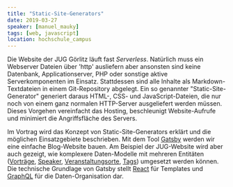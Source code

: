 ```yaml
---
title: "Static-Site-Generators"
date: 2019-03-27
speaker: [manuel_mauky]
tags: [web, javascript]
location: hochschule_campus
---
```


Die Website der JUG Görlitz läuft fast _Serverless_. Natürlich muss ein Webserver Dateien über 'http' ausliefern aber
ansonsten sind keine Datenbank, Applicationserver, PHP oder sonstige aktive Serverkomponenten im Einsatz. Stattdessen
sind alle Inhalte als Markdown-Textdateien in einem Git-Repository abgelegt. Ein so genannter "Static-Site-Generator"
generiert daraus HTML-, CSS- und JavaScript-Dateien, die nur noch von einem ganz normalen HTTP-Server ausgeliefert
werden müssen. Dieses Vorgehen vereinfacht das Hosting, beschleunigt Website-Aufrufe und minimiert die Angriffsfläche
des Servers.

Im Vortrag wird das Konzept von Static-Site-Generators erklärt und die möglichen Einsatzgebiete beschrieben. Mit dem
Tool [Gatsby](https://www.gatsbyjs.org/) werden wir eine einfache Blog-Website bauen. Am Beispiel der JUG-Website wird
aber auch gezeigt, wie komplexere Daten-Modelle mit mehreren Entitäten ([Vorträge](/talks), [Speaker](/speakers),
[Veranstaltungsorte](/locations), [Tags](/tags)) umgesetzt werden können. Die technische Grundlage von Gatsby stellt
[React](/talks/2017-05-31-react) für Templates und [GraphQL](/talks/2018-05-30-graphql) für die Daten-Organisation dar.
